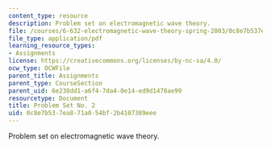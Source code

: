 ```yaml
---
content_type: resource
description: Problem set on electromagnetic wave theory.
file: /courses/6-632-electromagnetic-wave-theory-spring-2003/0c8e7b537ea871a054bf2b4107389eee_ps2.pdf
file_type: application/pdf
learning_resource_types:
- Assignments
license: https://creativecommons.org/licenses/by-nc-sa/4.0/
ocw_type: OCWFile
parent_title: Assignments
parent_type: CourseSection
parent_uid: 6e238dd1-a6f4-7da4-0e14-ed9d1478ae99
resourcetype: Document
title: Problem Set No. 2
uid: 0c8e7b53-7ea8-71a0-54bf-2b4107389eee
---
```

Problem set on electromagnetic wave theory.